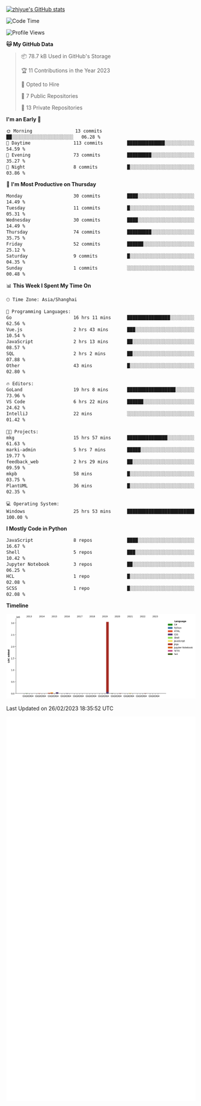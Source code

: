 
[![zhiyue's GitHub stats](https://github-readme-stats.vercel.app/api?username=zhiyue)](https://github.com/anuraghazra/github-readme-stats&&show_icons=true)

<!--START_SECTION:waka-->
![Code Time](http://img.shields.io/badge/Code%20Time-931%20hrs%2050%20mins-blue)

![Profile Views](http://img.shields.io/badge/Profile%20Views-4-blue)

**🐱 My GitHub Data** 

> 📦 78.7 kB Used in GitHub's Storage 
 > 
> 🏆 11 Contributions in the Year 2023
 > 
> 💼 Opted to Hire
 > 
> 📜 7 Public Repositories 
 > 
> 🔑 13 Private Repositories 
 > 
**I'm an Early 🐤** 

```text
🌞 Morning                13 commits          ██░░░░░░░░░░░░░░░░░░░░░░░   06.28 % 
🌆 Daytime                113 commits         ██████████████░░░░░░░░░░░   54.59 % 
🌃 Evening                73 commits          █████████░░░░░░░░░░░░░░░░   35.27 % 
🌙 Night                  8 commits           █░░░░░░░░░░░░░░░░░░░░░░░░   03.86 % 
```
📅 **I'm Most Productive on Thursday** 

```text
Monday                   30 commits          ████░░░░░░░░░░░░░░░░░░░░░   14.49 % 
Tuesday                  11 commits          █░░░░░░░░░░░░░░░░░░░░░░░░   05.31 % 
Wednesday                30 commits          ████░░░░░░░░░░░░░░░░░░░░░   14.49 % 
Thursday                 74 commits          █████████░░░░░░░░░░░░░░░░   35.75 % 
Friday                   52 commits          ██████░░░░░░░░░░░░░░░░░░░   25.12 % 
Saturday                 9 commits           █░░░░░░░░░░░░░░░░░░░░░░░░   04.35 % 
Sunday                   1 commits           ░░░░░░░░░░░░░░░░░░░░░░░░░   00.48 % 
```


📊 **This Week I Spent My Time On** 

```text
🕑︎ Time Zone: Asia/Shanghai

💬 Programming Languages: 
Go                       16 hrs 11 mins      ████████████████░░░░░░░░░   62.56 % 
Vue.js                   2 hrs 43 mins       ███░░░░░░░░░░░░░░░░░░░░░░   10.54 % 
JavaScript               2 hrs 13 mins       ██░░░░░░░░░░░░░░░░░░░░░░░   08.57 % 
SQL                      2 hrs 2 mins        ██░░░░░░░░░░░░░░░░░░░░░░░   07.88 % 
Other                    43 mins             █░░░░░░░░░░░░░░░░░░░░░░░░   02.80 % 

🔥 Editors: 
GoLand                   19 hrs 8 mins       ██████████████████░░░░░░░   73.96 % 
VS Code                  6 hrs 22 mins       ██████░░░░░░░░░░░░░░░░░░░   24.62 % 
IntelliJ                 22 mins             ░░░░░░░░░░░░░░░░░░░░░░░░░   01.42 % 

🐱‍💻 Projects: 
mkg                      15 hrs 57 mins      ███████████████░░░░░░░░░░   61.63 % 
marki-admin              5 hrs 7 mins        █████░░░░░░░░░░░░░░░░░░░░   19.77 % 
feedback_web             2 hrs 29 mins       ██░░░░░░░░░░░░░░░░░░░░░░░   09.59 % 
mkpb                     58 mins             █░░░░░░░░░░░░░░░░░░░░░░░░   03.75 % 
PlantUML                 36 mins             █░░░░░░░░░░░░░░░░░░░░░░░░   02.35 % 

💻 Operating System: 
Windows                  25 hrs 53 mins      █████████████████████████   100.00 % 
```

**I Mostly Code in Python** 

```text
JavaScript               8 repos             ████░░░░░░░░░░░░░░░░░░░░░   16.67 % 
Shell                    5 repos             ███░░░░░░░░░░░░░░░░░░░░░░   10.42 % 
Jupyter Notebook         3 repos             ██░░░░░░░░░░░░░░░░░░░░░░░   06.25 % 
HCL                      1 repo              █░░░░░░░░░░░░░░░░░░░░░░░░   02.08 % 
SCSS                     1 repo              █░░░░░░░░░░░░░░░░░░░░░░░░   02.08 % 
```



**Timeline**

![Lines of Code chart](https://raw.githubusercontent.com/zhiyue/zhiyue/main/assets/bar_graph.png)


 Last Updated on 26/02/2023 18:35:52 UTC
<!--END_SECTION:waka-->

<!-- [![Top Langs](https://github-readme-stats.vercel.app/api/top-langs/?username=zhiyue)](https://github.com/anuraghazra/github-readme-stats) -->

![](./github-metrics.svg)

